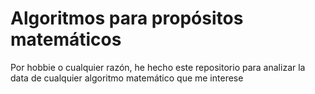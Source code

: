 # Algoritmos para propósitos matemáticos

Por hobbie o cualquier razón, he hecho este repositorio para analizar la data de cualquier algoritmo matemático que me interese
